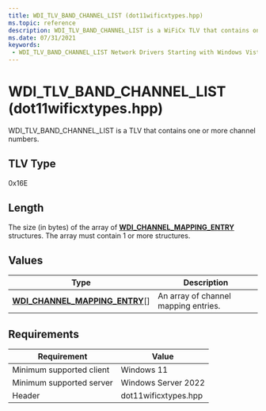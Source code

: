 ```yaml
---
title: WDI_TLV_BAND_CHANNEL_LIST (dot11wificxtypes.hpp)
ms.topic: reference
description: WDI_TLV_BAND_CHANNEL_LIST is a WiFiCx TLV that contains one or more channel numbers.
ms.date: 07/31/2021
keywords:
 - WDI_TLV_BAND_CHANNEL_LIST Network Drivers Starting with Windows Vista
---
```


# WDI_TLV_BAND_CHANNEL_LIST (dot11wificxtypes.hpp)


WDI_TLV_BAND_CHANNEL_LIST is a TLV that contains one or more channel numbers.

## TLV Type


0x16E

## Length


The size (in bytes) of the array of [**WDI\_CHANNEL\_MAPPING\_ENTRY**](/windows-hardware/drivers/ddi/dot11wificxtypes/ns-dot11wificxtypes-wdi_channel_mapping_entry) structures. The array must contain 1 or more structures.

## Values


| Type                                                                       | Description                          |
|----------------------------------------------------------------------------|--------------------------------------|
| [**WDI\_CHANNEL\_MAPPING\_ENTRY**](/windows-hardware/drivers/ddi/dot11wificxtypes/ns-dot11wificxtypes-wdi_channel_mapping_entry)\[\] | An array of channel mapping entries. |

 

## Requirements

|Requirement|Value|
|--- |--- |
|Minimum supported client|Windows 11|
|Minimum supported server|Windows Server 2022|
|Header|dot11wificxtypes.hpp|

 

